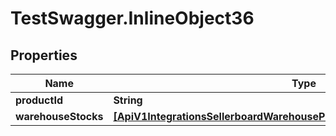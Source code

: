 # TestSwagger.InlineObject36

## Properties

Name | Type | Description | Notes
------------ | ------------- | ------------- | -------------
**productId** | **String** |  | 
**warehouseStocks** | [**[ApiV1IntegrationsSellerboardWarehouseProductsLinkSkuWarehouseStocks]**](ApiV1IntegrationsSellerboardWarehouseProductsLinkSkuWarehouseStocks.md) |  | 


